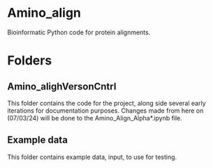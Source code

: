 # Amino_align
Bioinformatic Python code for protein alignments.

# Folders
## Amino_alighVersonCntrl
This folder contains the code for the project, along side several early iterations for documentation purposes. Changes made from here on (07/03/24) will be done to the Amino_Align_Alpha*.ipynb file.

## Example data
This folder contains example data, input, to use for testing. 
